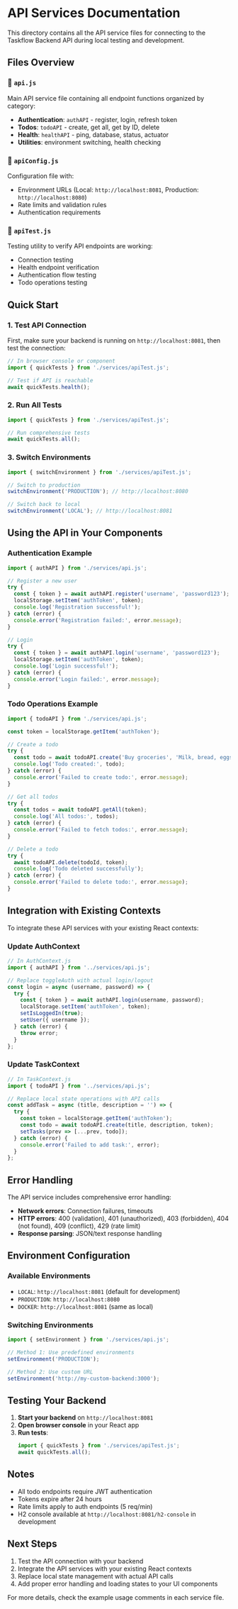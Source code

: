 # API Services Documentation

This directory contains all the API service files for connecting to the Taskflow Backend API during local testing and development.

## Files Overview

### 📁 `api.js`
Main API service file containing all endpoint functions organized by category:
- **Authentication**: `authAPI` - register, login, refresh token
- **Todos**: `todoAPI` - create, get all, get by ID, delete
- **Health**: `healthAPI` - ping, database, status, actuator
- **Utilities**: environment switching, health checking

### 📁 `apiConfig.js`
Configuration file with:
- Environment URLs (Local: `http://localhost:8081`, Production: `http://localhost:8080`)
- Rate limits and validation rules
- Authentication requirements

### 📁 `apiTest.js`
Testing utility to verify API endpoints are working:
- Connection testing
- Health endpoint verification
- Authentication flow testing
- Todo operations testing

## Quick Start

### 1. Test API Connection
First, make sure your backend is running on `http://localhost:8081`, then test the connection:

```javascript
// In browser console or component
import { quickTests } from './services/apiTest.js';

// Test if API is reachable
await quickTests.health();
```

### 2. Run All Tests
```javascript
import { quickTests } from './services/apiTest.js';

// Run comprehensive tests
await quickTests.all();
```

### 3. Switch Environments
```javascript
import { switchEnvironment } from './services/apiTest.js';

// Switch to production
switchEnvironment('PRODUCTION'); // http://localhost:8080

// Switch back to local
switchEnvironment('LOCAL'); // http://localhost:8081
```

## Using the API in Your Components

### Authentication Example
```javascript
import { authAPI } from './services/api.js';

// Register a new user
try {
  const { token } = await authAPI.register('username', 'password123');
  localStorage.setItem('authToken', token);
  console.log('Registration successful!');
} catch (error) {
  console.error('Registration failed:', error.message);
}

// Login
try {
  const { token } = await authAPI.login('username', 'password123');
  localStorage.setItem('authToken', token);
  console.log('Login successful!');
} catch (error) {
  console.error('Login failed:', error.message);
}
```

### Todo Operations Example
```javascript
import { todoAPI } from './services/api.js';

const token = localStorage.getItem('authToken');

// Create a todo
try {
  const todo = await todoAPI.create('Buy groceries', 'Milk, bread, eggs', token);
  console.log('Todo created:', todo);
} catch (error) {
  console.error('Failed to create todo:', error.message);
}

// Get all todos
try {
  const todos = await todoAPI.getAll(token);
  console.log('All todos:', todos);
} catch (error) {
  console.error('Failed to fetch todos:', error.message);
}

// Delete a todo
try {
  await todoAPI.delete(todoId, token);
  console.log('Todo deleted successfully');
} catch (error) {
  console.error('Failed to delete todo:', error.message);
}
```

## Integration with Existing Contexts

To integrate these API services with your existing React contexts:

### Update AuthContext
```javascript
// In AuthContext.js
import { authAPI } from '../services/api.js';

// Replace toggleAuth with actual login/logout
const login = async (username, password) => {
  try {
    const { token } = await authAPI.login(username, password);
    localStorage.setItem('authToken', token);
    setIsLoggedIn(true);
    setUser({ username });
  } catch (error) {
    throw error;
  }
};
```

### Update TaskContext
```javascript
// In TaskContext.js
import { todoAPI } from '../services/api.js';

// Replace local state operations with API calls
const addTask = async (title, description = '') => {
  try {
    const token = localStorage.getItem('authToken');
    const todo = await todoAPI.create(title, description, token);
    setTasks(prev => [...prev, todo]);
  } catch (error) {
    console.error('Failed to add task:', error);
  }
};
```

## Error Handling

The API service includes comprehensive error handling:

- **Network errors**: Connection failures, timeouts
- **HTTP errors**: 400 (validation), 401 (unauthorized), 403 (forbidden), 404 (not found), 409 (conflict), 429 (rate limit)
- **Response parsing**: JSON/text response handling

## Environment Configuration

### Available Environments
- `LOCAL`: `http://localhost:8081` (default for development)
- `PRODUCTION`: `http://localhost:8080`
- `DOCKER`: `http://localhost:8081` (same as local)

### Switching Environments
```javascript
import { setEnvironment } from './services/api.js';

// Method 1: Use predefined environments
setEnvironment('PRODUCTION');

// Method 2: Use custom URL
setEnvironment('http://my-custom-backend:3000');
```

## Testing Your Backend

1. **Start your backend** on `http://localhost:8081`
2. **Open browser console** in your React app
3. **Run tests**:
   ```javascript
   import { quickTests } from './services/apiTest.js';
   await quickTests.all();
   ```

## Notes

- All todo endpoints require JWT authentication
- Tokens expire after 24 hours
- Rate limits apply to auth endpoints (5 req/min)
- H2 console available at `http://localhost:8081/h2-console` in development

## Next Steps

1. Test the API connection with your backend
2. Integrate the API services with your existing React contexts
3. Replace local state management with actual API calls
4. Add proper error handling and loading states to your UI components

For more details, check the example usage comments in each service file. 